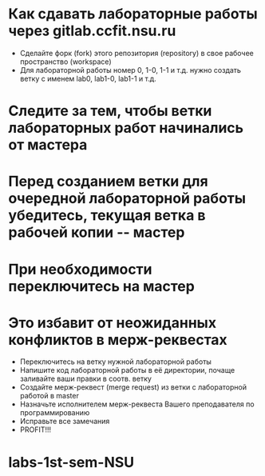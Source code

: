 ﻿# Как сдавать лабораторные работы через gitlab.ccfit.nsu.ru
* Сделайте форк (fork) этого репозитория (repository) в свое рабочее пространство (workspace)
* Для лабораторной работы номер 0, 1-0, 1-1 и т.д. нужно создать ветку с именем lab0, lab1-0, lab1-1 и т.д.
# Следите за тем, чтобы ветки лабораторных работ начинались от мастера
# Перед созданием ветки для очередной лабораторной работы убедитесь, текущая ветка в рабочей копии -- мастер
# При необходимости переключитесь на мастер
# Это избавит от неожиданных конфликтов в мерж-реквестах
* Переключитесь на ветку нужной лабораторной работы
* Напишите код лабораторной работы в её директории, почаще заливайте ваши правки в соотв. ветку
* Создайте мерж-реквест (merge request) из ветки с лабораторной работой в master
* Назначьте исполнителем мерж-реквеста Вашего преподавателя по программированию
* Исправьте все замечания
* PROFIT!!!
# labs-1st-sem-NSU
